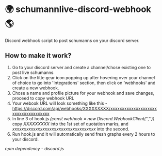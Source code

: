 # 🌍 schumannlive-discord-webhook 🌎

Discord webhook script to post schumanns on your discord server.

## How to make it work?

1. Go to your discord server and create a channel/chose existing one to post live schumanns
2. Click on the litte gear icon popping up after hovering over your channel of choice to go into 'Integrations' section, then click on 'webhooks' and create a new webhook.
3. Chose a name and profile picture for your webhook and save changes, proceed to copy webhook URL
4. Your webook URL will look something like this - https://discord.com/api/webhooks/XXXXXXXXX/xxxxxxxxxxxxxxxxxxxxxxxxxxxxxxxxxxxx
5. In line 3 of hook.js *(const webhook = new Discord.WebhookClient('',''))* copy *XXXXXXXXX* into the 1st set of quotation marks, and *xxxxxxxxxxxxxxxxxxxxxxxxxxxxxxxxxxxx* into the second.
6. Run hook.js and it will automatically send fresh graphs every 2 hours to your discord. 

*npm dependency - discord.js*
